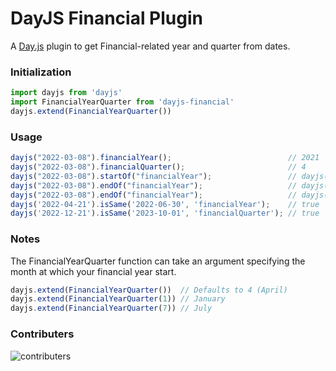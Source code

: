 # DayJS Financial Plugin
A [Day.js](https://day.js.org/) plugin to get Financial-related year and quarter from dates.
### Initialization
```js
import dayjs from 'dayjs'
import FinancialYearQuarter from 'dayjs-financial'
dayjs.extend(FinancialYearQuarter())
```


### Usage
```js
dayjs("2022-03-08").financialYear();                          // 2021
dayjs("2022-03-08").financialQuarter();                       // 4
dayjs("2022-03-08").startOf("financialYear");                 // dayjs("2021-01-01")
dayjs("2022-03-08").endOf("financialYear");                   // dayjs("2023-03-31")
dayjs("2022-03-08").endOf("financialYear");                   // dayjs("2023-03-31")
dayjs('2022-04-21').isSame('2022-06-30', 'financialYear');    // true
dayjs('2022-12-21').isSame('2023-10-01', 'financialQuarter'); // true
```


### Notes
The FinancialYearQuarter function can take an argument specifying the month at which your financial year start.
```js
dayjs.extend(FinancialYearQuarter())  // Defaults to 4 (April)
dayjs.extend(FinancialYearQuarter(1)) // January
dayjs.extend(FinancialYearQuarter(7)) // July
```

### Contributers
 ![contributers](https://contrib.rocks/image?repo=ankh-llc/DayJS-Financial)
